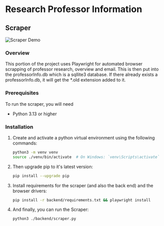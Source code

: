 # Research Professor Information

## Scraper

![Scraper Demo](./images/scraper.gif)

### Overview
This portion of the project uses Playwright for automated browser scrapping of professor research, overview and email. This is then put into the professorInfo.db which is a sqllite3 database. If there already exists a professorInfo.db, it will get the *.old extension added to it.

### Prerequisites
To run the scraper, you will need
- Python 3.13 or higher

### Installation
1. Create and activate a python virtual environment using the following commands:
    ```bash
    python3 -m venv venv
    source ./venv/bin/activate  # On Windows: `venv\Scripts\activate`
    ```

2. Then upgrade pip to it's latest version:
    ```bash
    pip install --upgrade pip
    ```

3. Install requirements for the scraper (and also the back end) and the browser drivers:
    ```bash
    pip install -r backend/requirements.txt && playwright install
    ```

4. And finally, you can run the Scraper:
    ```bash
    python3 ./backend/scraper.py
    ```

